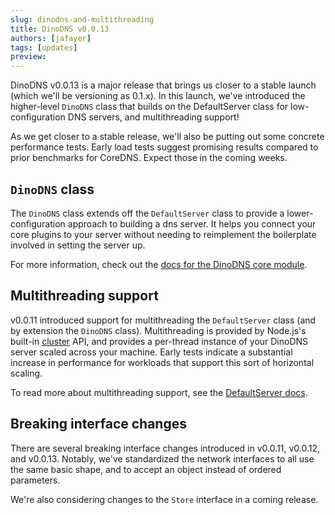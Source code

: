 ```yaml
---
slug: dinodns-and-multithreading
title: DinoDNS v0.0.13
authors: [jafayer]
tags: [updates]
preview: 
---
```

DinoDNS v0.0.13 is a major release that brings us closer to a stable launch (which we'll be versioning as 0.1.x). In this launch, we've introduced the higher-level `DinoDNS` class that builds on the DefaultServer class for low-configuration DNS servers, and multithreading support!
<!-- truncate -->

As we get closer to a stable release, we'll also be putting out some concrete performance tests. Early load tests suggest promising results compared to prior benchmarks for CoreDNS. Expect those in the coming weeks.

## `DinoDNS` class

The `DinoDNS` class extends off the `DefaultServer` class to provide a lower-configuration approach to building a dns server. It helps you connect your core plugins to your server without needing to reimplement the boilerplate involved in setting the server up.

For more information, check out the [docs for the DinoDNS core module](/core-library/dinodns).

## Multithreading support

v0.0.11 introduced support for multithreading the `DefaultServer` class (and by extension the `DinoDNS` class). Multithreading is provided by Node.js's built-in [cluster](https://nodejs.org/api/cluster.html) API, and provides a per-thread instance of your DinoDNS server scaled across your machine. Early tests indicate a substantial increase in performance for workloads that support this sort of horizontal scaling.

To read more about multithreading support, see the [DefaultServer docs](/core-library/default-server/).

## Breaking interface changes

There are several breaking interface changes introduced in v0.0.11, v0.0.12, and v0.0.13. Notably, we've standardized the network interfaces to all use the same basic shape, and to accept an object instead of ordered parameters.

We're also considering changes to the `Store` interface in a coming release.
